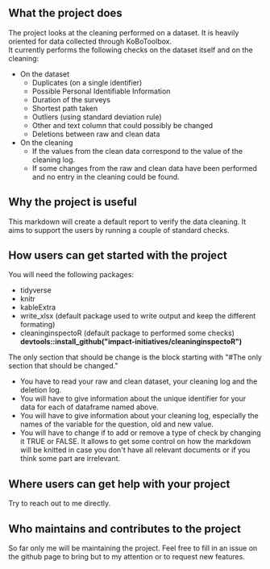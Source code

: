 ## What the project does  
The project looks at the cleaning performed on a dataset. It is heavily oriented for data collected
through KoBoToolbox.  
It currently performs the following checks on the dataset itself and on the cleaning:  
  * On the dataset  
    - Duplicates (on a single identifier)  
    - Possible Personal Identifiable Information  
    - Duration of the surveys  
    - Shortest path taken  
    - Outliers (using standard deviation rule)  
    - Other and text column that could possibly be changed  
    - Deletions between raw and clean data
  * On the cleaning
    - If the values from the clean data correspond to the value of the cleaning log.  
    - If some changes from the raw and clean data have been performed and no entry in the cleaning could be found.  

## Why the project is useful  
This markdown will create a default report to verify the data cleaning. It aims to support the users by
running a couple of standard checks. 

## How users can get started with the project  
You will need the following packages:  
  - tidyverse  
  - knitr  
  - kableExtra  
  - write_xlsx (default package used to write output and keep the different formating)  
  - cleaninginspectoR (default package to performed some checks) **devtools::install_github("impact-initiatives/cleaninginspectoR")**  

The only section that should be change is the block starting with "#The only section that should be changed."  
  - You have to read your raw and clean dataset, your cleaning log and the deletion log.  
  - You will have to give information about the unique identifier for your data for each of dataframe named above.  
  - You will have to give information about your cleaning log, especially the names of the variable for the question, old and new value.  
  - You will have to change if to add or remove a type of check by changing it TRUE or FALSE. It allows to get some control on how the
  markdown will be knitted in case you don't have all relevant documents or if you think some part are irrelevant.  
  
## Where users can get help with your project  
Try to reach out to me directly.  

## Who maintains and contributes to the project  
So far only me will be maintaining the project. Feel free to fill in an issue on the github page to bring
but to my attention or to request new features.
